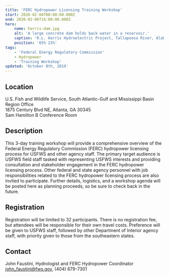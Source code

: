 ```yaml
---
title: 'FERC Hydropower Licensing Training Workshop'
start: 2020-02-04T08:00:00.000Z
end: 2020-02-06T16:00:00.000Z
hero:
    name: harris-dam.jpg
    alt: 'A large concrete dam holds back water in a reservoir.'
    caption: 'R.L. Harris Hydroelectric Project, Tallapoosa River, Alabama. Photo by Alabama Power, used with permission.'
    position: '65% 23%'
tags:
    - 'Federal Energy Regulatory Commission'
    - Hydropower
    - 'Training Workshop'
updated: 'October 8th, 2019'
---
```


## Location

U.S. Fish and Wildlife Service, South Atlantic-Gulf and Mississippi Basin Region Office  
1875 Century Blvd NE, Atlanta, GA 30345  
Sam Hamilton B Conference Room  

## Description

This 3-day training workshop will provide a comprehensive overview of the Federal Energy Regulatory Commission (FERC) hydropower licensing process for USFWS and other agency staff. The primary target audience is USFWS field staff tasked with representing USFWS interests and providing consultation and stakeholder engagement in the FERC hydropower licensing process. Other federal and state agency personnel with job responsibilities related to the FERC hydropower licensing process are also invited to participate. Further details, logistics, and a workshop agenda will be posted here as planning proceeds, so be sure to check back in the future.

## Registration

Registration will be limited to 32 participants. There is no registration fee, but attendees will be responsible for their own travel costs. Preference will be given to USFWS staff, followed by other Department of Interior agency staff, with priority given to those from the southeastern states.

## Contact

John Faustini, Hydrologist and FERC Hydropower Coordinator  
[john_faustini@fws.gov](mailto:john_faustini@fws.gov), (404) 679-7301